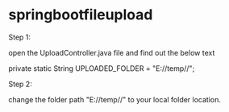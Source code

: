 # springbootfileupload
Step 1: 
 
open the UploadController.java file and find out the below text

  private static String UPLOADED_FOLDER = "E://temp//";

Step 2: 

change the folder path  "E://temp//" to your local folder location.
